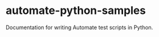 automate-python-samples
=======================

Documentation for writing Automate test scripts in Python.

